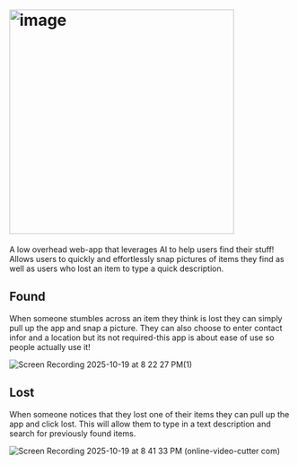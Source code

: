 # <img width="400" alt="image" src="https://github.com/user-attachments/assets/a30ba99a-5bd9-4c82-bad0-0c46e02c4012" />

A low overhead web-app that leverages AI to help users find their stuff! Allows users to quickly and effortlessly snap pictures of items they find as well as 
users who lost an item to type a quick description.

## Found
When someone stumbles across an item they think is lost they can simply pull up the app and snap a picture. They can also choose to enter contact infor and a location but its not required-this app is about ease of use so people actually use it!

![Screen Recording 2025-10-19 at 8 22 27 PM(1)](https://github.com/user-attachments/assets/ab25bc5d-24dd-43cb-b3d4-8b3a453cb442)

## Lost
When someone notices that they lost one of their items they can pull up the app and click lost. This will allow them to type in a text description and search for 
previously found items.

![Screen Recording 2025-10-19 at 8 41 33 PM (online-video-cutter com)](https://github.com/user-attachments/assets/9a5bff0e-2105-44ba-8672-9f004e676573)





